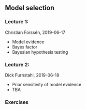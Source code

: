 ## Model selection

### Lecture 1: 
Christian Forss&eacute;n, 2019-06-17
- Model evidence
- Bayes factor
- Bayesian hypothesis testing

### Lecture 2: 
Dick Furnstahl, 2019-06-18
- Prior sensitivity of model evidence
- TBA

### Exercises
